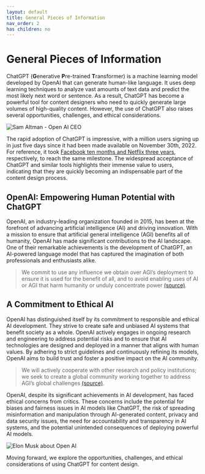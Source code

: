 ```yaml
---
layout: default
title: General Pieces of Information
nav_order: 2
has children: no
---
```


# General Pieces of Information


ChatGPT (**G**enerative **P**re-trained **T**ransformer) is a machine learning model developed by OpenAI that can generate human-like language. It uses deep learning techniques to analyze vast amounts of text data and predict the most likely next word or sentence. As a result, ChatGPT has become a powerful tool for content designers who need to quickly generate large volumes of high-quality content. However, the use of ChatGPT also raises several opportunities, challenges, and ethical considerations.

![Sam Altman - Open AI CEO](../Images/556f7e87-8aed-49cb-a051-77785f88ca26.png)

The rapid adoption of ChatGPT is impressive, with a million users signing up in just five days since it had been made available on November 30th, 2022. For reference, it took [Facebook ten months and Netflix three years](https://www.euronews.com/next/2022/12/14/chatgpt-why-the-human-like-ai-chatbot-suddenly-got-everyone-talking), respectively, to reach the same milestone. The widespread acceptance of ChatGPT and similar tools highlights their immense value to users, indicating that they are quickly becoming an indispensable part of the content design process.

## OpenAI: Empowering Human Potential with ChatGPT

OpenAI, an industry-leading organization founded in 2015, has been at the forefront of advancing artificial intelligence (AI) and driving innovation. With a mission to ensure that artificial general intelligence (AGI) benefits all of humanity, OpenAI has made significant contributions to the AI landscape. One of their remarkable achievements is the development of ChatGPT, an AI-powered language model that has captured the imagination of both professionals and enthusiasts alike.

> We commit to use any influence we obtain over AGI’s deployment to ensure it is used for the benefit of all, and to avoid enabling uses of AI or AGI that harm humanity or unduly concentrate power [(source)](https://openai.com/charter).

 ## A Commitment to Ethical AI

OpenAI has distinguished itself by its commitment to responsible and ethical AI development. They strive to create safe and unbiased AI systems that benefit society as a whole. OpenAI actively engages in ongoing research and engineering to address potential risks and to ensure that AI technologies are designed and deployed in a manner that aligns with human values. By adhering to strict guidelines and continuously refining its models, OpenAI aims to build trust and foster a positive impact on the AI community.

>We will actively cooperate with other research and policy institutions; we seek to create a global community working together to address AGI’s global challenges [(source)](https://openai.com/charter).
 
 OpenAI, despite its significant achievements in AI development, has faced ethical concerns from critics. These concerns include the potential for biases and fairness issues in AI models like ChatGPT, the risk of spreading misinformation and manipulation through AI-generated content, privacy and data security issues, the need for accountability and transparency in AI systems, and the potential unintended consequences of deploying powerful AI models.

 ![Elon Musk about Open AI](../Images/Elon%20Musk.png)

 Moving forward, we explore the opportunities, challenges, and ethical considerations of using ChatGPT for content design.
